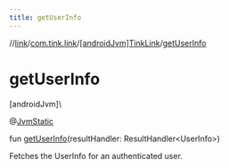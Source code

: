 ```yaml
---
title: getUserInfo
---
```

//[link](../../../index.html)/[com.tink.link](../index.html)/[[androidJvm]TinkLink](index.html)/[getUserInfo](get-user-info.html)



# getUserInfo



[androidJvm]\




@[JvmStatic](https://kotlinlang.org/api/latest/jvm/stdlib/kotlin.jvm/-jvm-static/index.html)



fun [getUserInfo](get-user-info.html)(resultHandler: ResultHandler&lt;UserInfo&gt;)



Fetches the UserInfo for an authenticated user.




